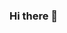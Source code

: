 ### Hi there 👋

<!--
**saracherif123/saracherif123** is a ✨ _special_ ✨ repository because its `README.md` (this file) appears on your GitHub profile.


 #🔭 I’m a senior Business Informatics student at the GUC
 #🌱 I’m currently learning Data science with IBM Data Science Professional Diploma
 # 👯 I’m looking to collaborate on projects
 # 🤔 I can call myself a data geek
 # 💬 Ask me about ...
 #📫 How to reach me: https://www.linkedin.com/in/sara-sherif-daoud
 #😄 Pronouns: she/her
 #⚡ Fun fact:I love languagues and i speak 5 of them!

